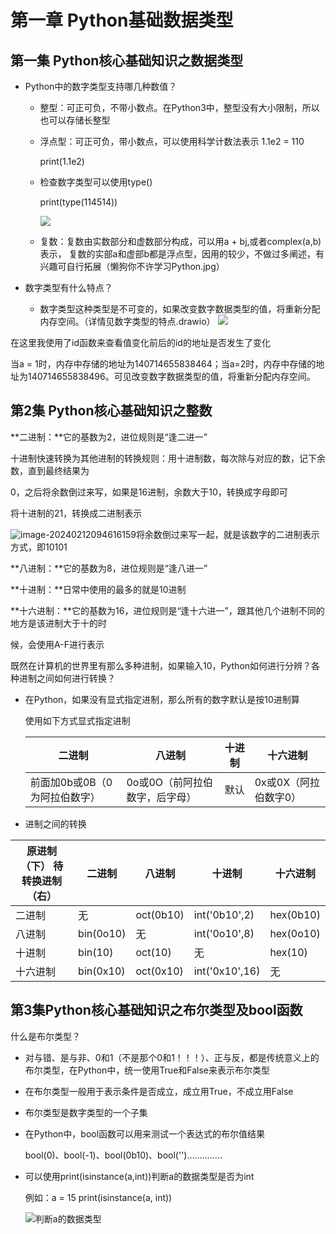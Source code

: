 # 第一章 Python基础数据类型

## 第一集 Python核心基础知识之数据类型

- Python中的数字类型支持哪几种数值？

  - 整型：可正可负，不带小数点。在Python3中，整型没有大小限制，所以也可以存储长整型

  - 浮点型：可正可负，带小数点，可以使用科学计数法表示 1.1e2 = 110

    print(1.1e2)

  - 检查数字类型可以使用type()

    print(type(114514))

    ![](E:\Python\笔记截图\第一章\图片类型.png)

  - 复数：复数由实数部分和虚数部分构成，可以用a + bj,或者complex(a,b)表示， 复数的实部a和虚部b都是浮点型，因用的较少，不做过多阐述，有兴趣可自行拓展（懒狗你不许学习Python.jpg）

- 数字类型有什么特点？

  - 数字类型这种类型是不可变的，如果改变数字数据类型的值，将重新分配内存空间。（详情见数字类型的特点.drawio）		![](E:\Python\笔记截图\第一章\改变分配空间.png)

在这里我使用了id函数来查看值变化前后的id的地址是否发生了变化

当a = 1时，内存中存储的地址为140714655838464；当a=2时，内存中存储的地址为140714655838496。可见改变数字数据类型的值，将重新分配内存空间。

## 第2集 Python核心基础知识之整数

**二进制：**它的基数为2，进位规则是“逢二进一”

十进制快速转换为其他进制的转换规则：用十进制数，每次除与对应的数，记下余数，直到最终结果为

0，之后将余数倒过来写，如果是16进制，余数大于10，转换成字母即可

将十进制的21，转换成二进制表示

![image-20240212094616159](C:\Users\Happy\AppData\Roaming\Typora\typora-user-images\image-20240212094616159.png)将余数倒过来写一起，就是该数字的二进制表示方式，即10101

**八进制：**它的基数为8，进位规则是“逢八进一”

**十进制：**日常中使用的最多的就是10进制

**十六进制：**它的基数为16，进位规则是“逢十六进一”，跟其他几个进制不同的地方是该进制大于十的时

候，会使用A-F进行表示



既然在计算机的世界里有那么多种进制，如果输入10，Python如何进行分辨？各种进制之间如何进行转换？

- 在Python，如果没有显式指定进制，那么所有的数字默认是按10进制算

  使用如下方式显式指定进制

  | **二进制**                    | 八进制                         | 十进制 | 十六进制              |
  | ----------------------------- | ------------------------------ | ------ | --------------------- |
  | 前面加0b或0B（0为阿拉伯数字） | 0o或0O（前阿拉伯数字，后字母） | 默认   | 0x或0X（阿拉伯数字0） |

- 进制之间的转换

| 原进制（下） 待转换进制（右） | 二进制    | 八进制    | 十进制         | 十六进制  |
| ----------------------------- | --------- | --------- | -------------- | --------- |
| 二进制                        | 无        | oct(0b10) | int('0b10',2)  | hex(0b10) |
| 八进制                        | bin(0o10) | 无        | int('0o10',8)  | hex(0o10) |
| 十进制                        | bin(10)   | oct(10)   | 无             | hex(10)   |
| 十六进制                      | bin(0x10) | oct(0x10) | int('0x10',16) | 无        |



## 第3集Python核心基础知识之布尔类型及bool函数

什么是布尔类型？

- 对与错、是与非、0和1（不是那个0和1！！！）、正与反，都是传统意义上的布尔类型，在Python中，统一使用True和False来表示布尔类型

- 在布尔类型一般用于表示条件是否成立，成立用True，不成立用False

- 布尔类型是数字类型的一个子集

- 在Python中，bool函数可以用来测试一个表达式的布尔值结果

  bool(0)、bool(-1)、bool(0b10)、bool('')..............
  
- 可以使用print(isinstance(a,int))判断a的数据类型是否为int

  例如：a = 15
  print(isinstance(a, int))

  ![判断a的数据类型](E:\Python\笔记截图\第一章\判断a的数据类型.png)

  

